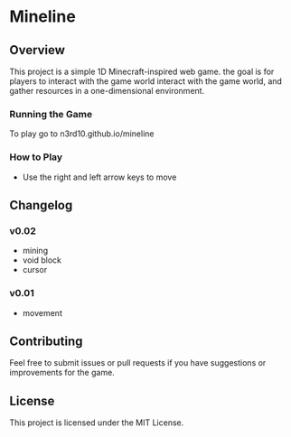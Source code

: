 # Mineline

## Overview
This project is a simple 1D Minecraft-inspired web game. the goal is for players to interact with the game world interact with the game world, and gather resources in a one-dimensional environment.


### Running the Game
To play go to n3rd10.github.io/mineline
### How to Play
- Use the right and left arrow keys to move


## Changelog

### v0.02
- mining
- void block
- cursor

### v0.01
- movement

## Contributing
Feel free to submit issues or pull requests if you have suggestions or improvements for the game.

## License
This project is licensed under the MIT License.
